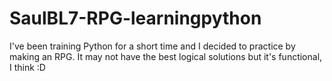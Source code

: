 # SaulBL7-RPG-learningpython

I've been training Python for a short time and I decided to practice by making an RPG. It may not have the best logical solutions but it's functional, I think :D

